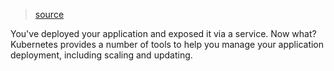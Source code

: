 > [source](https://kubernetes.io/docs/concepts/cluster-administration/manage-deployment/)

You've deployed your application and exposed it via a service. Now what? Kubernetes provides a number of tools to help you manage your application deployment, including scaling and updating.